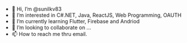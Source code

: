 - 👋 Hi, I’m @sunilkv83
- 👀 I’m interested in C#.NET, Java, ReactJS, Web Programming, OAUTH
- 🌱 I’m currently learning Flutter, Firebase and Andriod 
- 💞️ I’m looking to collaborate on ...
- 📫 How to reach me thru email.

<!---
sunilkv83/sunilkv83 is a ✨ special ✨ repository because its `README.md` (this file) appears on your GitHub profile.
You can click the Preview link to take a look at your changes.
--->
